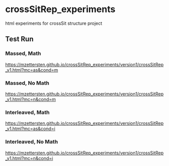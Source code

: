 # crossSitRep_experiments
html experiments for crossSit structure project

## Test Run

### Massed, Math
https://mzettersten.github.io/crossSitRep_experiments/version1/crossSitRep_v1.html?mc=as&cond=m

### Massed, No Math
https://mzettersten.github.io/crossSitRep_experiments/version1/crossSitRep_v1.html?mc=n&cond=m

### Interleaved, Math
https://mzettersten.github.io/crossSitRep_experiments/version1/crossSitRep_v1.html?mc=as&cond=i

### Interleaved, No Math
https://mzettersten.github.io/crossSitRep_experiments/version1/crossSitRep_v1.html?mc=n&cond=i
